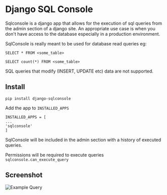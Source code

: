 # Django SQL Console

Sqlconsole is a django app that allows for the execution of sql queries from the admin section of a django site.
An appropriate use case is when you don't have access to the database especially in a production environment.

SqlConsole is really meant to be used for database read queries eg:
```
SELECT * FROM <some_table>

SELECT count(*) FROM <some_table>
```

SQL queries that modify (INSERT, UPDATE etc) data are not supported.

## Install

```
pip install django-sqlconsole
```

Add the app to ```INSTALLED_APPS```

```
INSTALLED_APPS = [
...
'sqlconsole'
]
```

SqlConsole will be included in the admin section with a history of executed queries.

Permissions will be required to execute queries
`sqlconsole.can_execute_query`




## Screenshot
![Example Query](screenshot/query.png)
